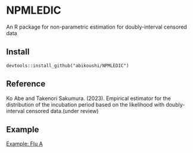 # NPMLEDIC
An R package for non-parametric estimation for doubly-interval censored data

## Install

```
devtools::install_github("abikoushi/NPMLEDIC")
```

## Reference

Ko Abe and Takenori Sakumura. (2023). Empirical estimator for the distribution of the incubation period based on the likelihood with doubly-interval censored data.(under review)

## Example

[Example: Flu A](example/fluA.md)
